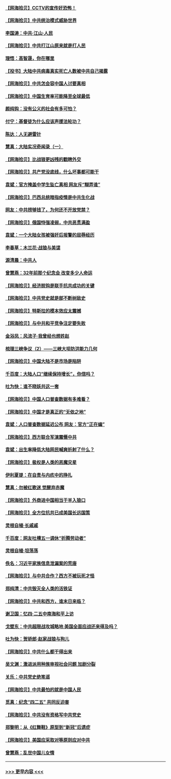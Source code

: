 #### [【网海拾贝】CCTV的宣传好恐怖！](../pages/nsc993/n12959984.md?t=05200601) 
#### [【网海拾贝】中共统治模式威胁世界](../pages/nsc993/n12957622.md?t=05200601) 
#### [李国涛：中共‧江山‧人民](../pages/nsc993/n12957502.md?t=05200601) 
#### [【网海拾贝】中共打江山原来就是打人民](../pages/nsc993/n12954345.md?t=05200601) 
#### [理悟：高智晟，你在哪里](../pages/nsc993/n12953115.md?t=05200601) 
#### [【投书】大陆中共病毒真实死亡人数被中共自己揭露](../pages/nsc993/n12953050.md?t=05200601) 
#### [【网海拾贝】中共怎会容中国人讨要真相](../pages/nsc993/n12952161.md?t=05200601) 
#### [【网海拾贝】中国生育率可能降至全球最低](../pages/nsc993/n12948793.md?t=05200601) 
#### [颜纯钩：没有公义的社会有多可怕？](../pages/nsc993/n12947626.md?t=05200601) 
#### [付宁：基督徒为什么应该声援法轮功？](../pages/nsc993/n12947233.md?t=05200601) 
#### [陈达：人无避雷针](../pages/nsc993/n12947098.md?t=05200601) 
#### [慧真：大陆实况奇闻录（一）](../pages/nsc993/n12945811.md?t=05200601) 
#### [【网海拾贝】比战狼更凶残的戳瞎外交](../pages/nsc993/n12945717.md?t=05200601) 
#### [【网海拾贝】共产党没底线，什么坏事都可能干](../pages/nsc993/n12942090.md?t=05200601) 
#### [袁斌：官方掩盖中学生坠亡真相 网友斥“糊弄谁”](../pages/nsc993/n12942029.md?t=05200601) 
#### [【网海拾贝】巴西总统暗指疫情是中共生化战](../pages/nsc993/n12938999.md?t=05200601) 
#### [网友：中共捞够钱了，为何还不开放党禁？](../pages/nsc993/n12938952.md?t=05200601) 
#### [【网海拾贝】俄国恃强凌弱，中共恶贯满盈](../pages/nsc993/n12936626.md?t=05200601) 
#### [袁斌：一个大陆女孩被强奸后报警的屈辱经历](../pages/nsc993/n12936547.md?t=05200601) 
#### [李春草：木兰花·战狼与美谍](../pages/nsc993/n12935995.md?t=05200601) 
#### [源清晨：中共人](../pages/nsc993/n12935589.md?t=05200601) 
#### [曾慧燕：32年前那个纪念会 改变多少人命运](../pages/nsc993/n12934233.md?t=05200601) 
#### [【网海拾贝】经济脱钩是联手抗共成功的关键](../pages/nsc993/n12934176.md?t=05200601) 
#### [【网海拾贝】中共党史就是部不断树敌史](../pages/nsc993/n12932844.md?t=05200601) 
#### [【网海拾贝】特斯拉的模本效应太震撼](../pages/nsc993/n12925626.md?t=05200601) 
#### [【网海拾贝】与中共和平竞争注定要失败](../pages/nsc993/n12923326.md?t=05200601) 
#### [金浴凤：风流子‧我曾经也想姓赵](../pages/nsc993/n12920911.md?t=05200601) 
#### [梳理三峡争议（2）——三峡大坝防洪能力几何](../pages/nsc993/n12920173.md?t=05200601) 
#### [【网海拾贝】中国大陆不是市场是陷阱](../pages/nsc993/n12920143.md?t=05200601) 
#### [千百度：大陆人口“继续保持增长”，你信吗？](../pages/nsc993/n12918946.md?t=05200601) 
#### [吐为快：谁不晓妖共这一套](../pages/nsc993/n12918941.md?t=05200601) 
#### [【网海拾贝】中国人口普查数据有多难看？](../pages/nsc993/n12917822.md?t=05200601) 
#### [【网海拾贝】中国才是真正的“无依之地”](../pages/nsc993/n12915845.md?t=05200601) 
#### [袁斌：人口普查数据延迟公布 网友：官方“正在编”](../pages/nsc993/n12915748.md?t=05200601) 
#### [【网海拾贝】西方联合军演震慑中共](../pages/nsc993/n12913466.md?t=05200601) 
#### [袁斌：出生率降低大陆网民喊爽折射了什么？](../pages/nsc993/n12913365.md?t=05200601) 
#### [【网海拾贝】极权是人类的恶魔灾星](../pages/nsc993/n12910697.md?t=05200601) 
#### [伊利夏提：在自责与内疚中的挣扎](../pages/nsc993/n12910493.md?t=05200601) 
#### [慧真：勿被红歌迷 觉醒弃赤魔](../pages/nsc993/n12910485.md?t=05200601) 
#### [【网海拾贝】外商进中国相当于羊入狼口](../pages/nsc993/n12908274.md?t=05200601) 
#### [【网海拾贝】全方位抗共已成美国长远国策](../pages/nsc993/n12906878.md?t=05200601) 
#### [灵根自植‧长戚戚](../pages/nsc993/n12905585.md?t=05200601) 
#### [千百度：网友吐槽五一调休“折腾劳动者”](../pages/nsc993/n12905934.md?t=05200601) 
#### [灵根自植‧坦荡荡](../pages/nsc993/n12905562.md?t=05200601) 
#### [佚名：习近平家族信息泄漏案的荒唐](../pages/nsc993/n12904705.md?t=05200601) 
#### [【网海拾贝】与中共合作？西方不被玩死才怪](../pages/nsc993/n12903873.md?t=05200601) 
#### [郑纯清：中共毁灭全人类的活铁证](../pages/nsc993/n12903785.md?t=05200601) 
#### [【网海拾贝】中共和西方，谁末日来临？](../pages/nsc993/n12903482.md?t=05200601) 
#### [谢卫国：忆四‧二五中南海和平上访](../pages/nsc993/n12902192.md?t=05200601) 
#### [戈壁东：中共超限战攻城略地 美国全面应战还来得及吗？](../pages/nsc993/n12902297.md?t=05200601) 
#### [吐为快：贺骄郎‧赵家战狼与狗儿](../pages/nsc993/n12902280.md?t=05200601) 
#### [【网海拾贝】中共什么都干得出来](../pages/nsc993/n12897500.md?t=05200601) 
#### [吴文渊：激进派用种族审视社会问题 加剧分裂](../pages/nsc993/n12893881.md?t=05200601) 
#### [关乐：中共党史绝笔谣](../pages/nsc993/n12897270.md?t=05200601) 
#### [【网海拾贝】中共最怕的就是中国人民](../pages/nsc993/n12894705.md?t=05200601) 
#### [觅真：纪念“四二五” 共同反迫害](../pages/nsc993/n12894553.md?t=05200601) 
#### [【网海拾贝】中共没有资格写中共党史](../pages/nsc993/n12892231.md?t=05200601) 
#### [郑黎明：从《红舞鞋》原型到“新冠”后遗症](../pages/nsc993/n12890469.md?t=05200601) 
#### [【网海拾贝】美国应采取对等原则应对中共](../pages/nsc993/n12889176.md?t=05200601) 
#### [曾慧燕：乱世中国儿女情](../pages/nsc993/n12887931.md?t=05200601) 

----
#### [ >>> 更早内容 <<< ](../indexes/nsc993-earlier.md)
